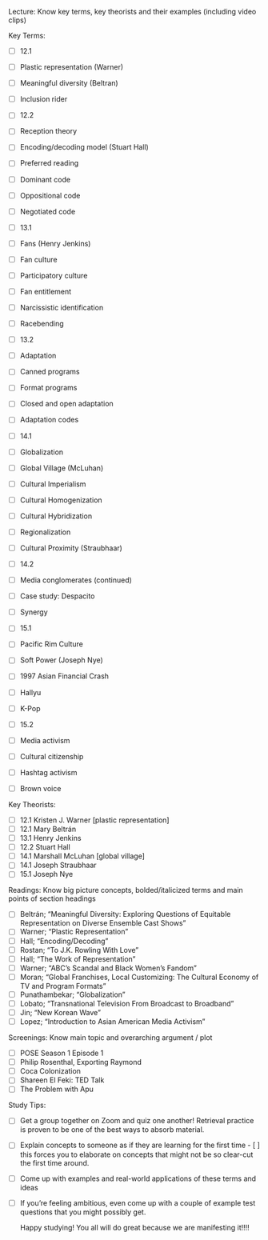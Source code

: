 Lecture: Know key terms, key theorists and their examples (including video clips)

Key Terms:

- [ ] 12.1
- [ ] Plastic representation (Warner)
- [ ] Meaningful diversity (Beltran)
- [ ] Inclusion rider

- [ ] 12.2
- [ ]  Reception theory
- [ ]  Encoding/decoding model (Stuart Hall)
- [ ]  Preferred reading
- [ ]  Dominant code
- [ ]  Oppositional code
- [ ]  Negotiated code

- [ ] 13.1
- [ ] Fans (Henry Jenkins)
- [ ] Fan culture
- [ ] Participatory culture
- [ ] Fan entitlement
- [ ] Narcissistic identification
- [ ] Racebending

- [ ] 13.2
- [ ] Adaptation
- [ ] Canned programs
- [ ] Format programs
- [ ] Closed and open adaptation
- [ ] Adaptation codes

- [ ] 14.1
- [ ] Globalization
- [ ] Global Village (McLuhan)
- [ ] Cultural Imperialism
- [ ] Cultural Homogenization
- [ ] Cultural Hybridization
- [ ] Regionalization
- [ ] Cultural Proximity (Straubhaar)

- [ ] 14.2
- [ ] Media conglomerates (continued)
- [ ] Case study: Despacito
- [ ] Synergy

- [ ] 15.1
- [ ] Pacific Rim Culture
- [ ] Soft Power (Joseph Nye)
- [ ] 1997 Asian Financial Crash
- [ ] Hallyu
- [ ] K-Pop

- [ ] 15.2
- [ ] Media activism
- [ ] Cultural citizenship
- [ ] Hashtag activism
- [ ] Brown voice

Key Theorists: 
- [ ] 12.1 Kristen J. Warner [plastic representation]
- [ ] 12.1 Mary Beltrán
- [ ] 13.1 Henry Jenkins
- [ ] 12.2 Stuart Hall
- [ ] 14.1 Marshall McLuhan [global village]
- [ ] 14.1 Joseph Straubhaar
- [ ] 15.1 Joseph Nye 

Readings: Know big picture concepts, 
bolded/italicized terms and main points of section headings
- [ ] Beltrán; “Meaningful Diversity: Exploring Questions of Equitable Representation on Diverse Ensemble Cast Shows”
- [ ] Warner; “Plastic Representation”
- [ ] Hall; “Encoding/Decoding”
- [ ] Rostan; “To J.K. Rowling With Love”
- [ ] Hall; “The Work of Representation”
- [ ] Warner; “ABC’s Scandal and Black Women’s Fandom”
- [ ] Moran; “Global Franchises, Local Customizing: The Cultural Economy of TV and Program Formats”
- [ ] Punathambekar; “Globalization”
- [ ] Lobato; “Transnational Television From Broadcast to Broadband”
- [ ] Jin; “New Korean Wave”
- [ ] Lopez; “Introduction to Asian American Media Activism”

Screenings: Know main topic and overarching argument / plot 
- [ ] POSE Season 1 Episode 1
- [ ] Philip Rosenthal, Exporting Raymond
- [ ] Coca Colonization
- [ ] Shareen El Feki: TED Talk
- [ ] The Problem with Apu

Study Tips:
- [ ] Get a group together on Zoom and quiz one another! Retrieval practice is proven to be one of the best ways to absorb material.
- [ ] Explain concepts to someone as if they are learning for the first time - [ ] this forces you to elaborate on concepts that might not be so clear-cut the first time around.
- [ ] Come up with examples and real-world applications of these terms and ideas
- [ ] If you’re feeling ambitious, even come up with a couple of example test questions that you might possibly get.

  Happy studying! You all will do great because we are manifesting it!!!!
